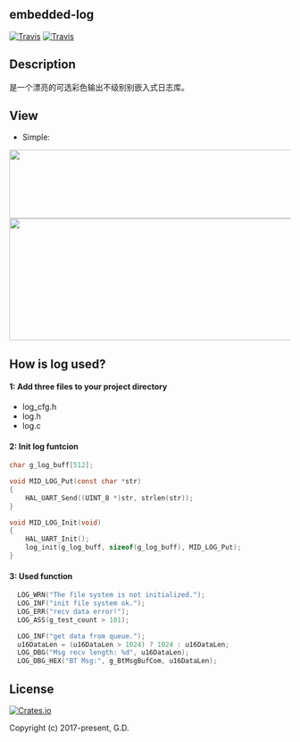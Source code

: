## embedded-log
[![Travis](https://img.shields.io/badge/release-1.0.0-blue.svg?style=plastic)](https://github.com/to9/embedded-log)
[![Travis](https://img.shields.io/travis/rust-lang/rust.svg?style=plastic)](https://github.com/to9/embedded-log)

## Description

是一个漂亮的可选彩色输出不级别别嵌入式日志库。

## View

* Simple:

<div align=left><img width="593" height="123" src="https://github.com/to9/embedded-log/blob/master/images/log1.png"/></div>

<div align=left><img width="592" height="218" src="https://github.com/to9/embedded-log/blob/master/images/log2.png"/></div>

## How is log used?
#### 1: Add three files to your project directory
- log_cfg.h
- log.h
- log.c

#### 2: Init log funtcion
```c
char g_log_buff[512];

void MID_LOG_Put(const char *str)
{
	HAL_UART_Send((UINT_8 *)str, strlen(str));
}

void MID_LOG_Init(void)
{
	HAL_UART_Init();
	log_init(g_log_buff, sizeof(g_log_buff), MID_LOG_Put);
}
```
#### 3: Used function
```c
  LOG_WRN("The file system is not initialized.");
  LOG_INF("init file system ok.");
  LOG_ERR("recv data error!");
  LOG_ASS(g_test_count > 101);

  LOG_INF("get data from queue.");
  u16DataLen = (u16DataLen > 1024) ? 1024 : u16DataLen;
  LOG_DBG("Msg recv length: %d", u16DataLen);
  LOG_DBG_HEX("BT Msg:", g_BtMsgBufCom, u16DataLen);
```
## License

[![Crates.io](https://img.shields.io/packagist/l/doctrine/orm.svg?style=plastic)](https://github.com/to9/CodeStyle)<br>

Copyright (c) 2017-present, G.D.
